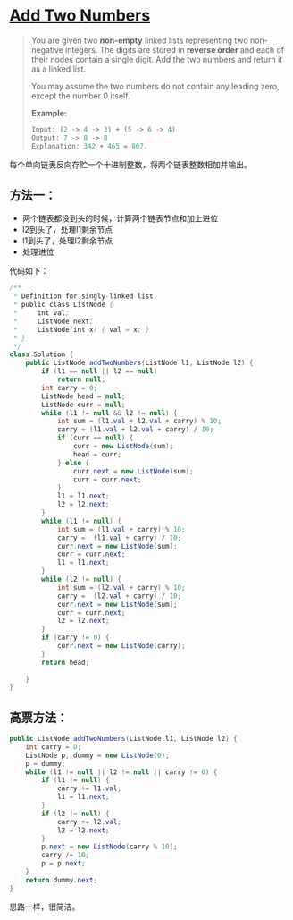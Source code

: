 # [Add Two Numbers](1)

> You are given two **non-empty** linked lists representing two non-negative integers. The digits are stored in **reverse order** and each of their nodes contain a single digit. Add the two numbers and return it as a linked list.
>
> You may assume the two numbers do not contain any leading zero, except the number 0 itself.
>
> **Example:**
>
> ```java
> Input: (2 -> 4 -> 3) + (5 -> 6 -> 4)
> Output: 7 -> 0 -> 8
> Explanation: 342 + 465 = 807.
> ```

每个单向链表反向存贮一个十进制整数，将两个链表整数相加并输出。



## 方法一：

* 两个链表都没到头的时候，计算两个链表节点和加上进位
* l2到头了，处理l1剩余节点
* l1到头了，处理l2剩余节点
* 处理进位



代码如下：

```java
/**
 * Definition for singly-linked list.
 * public class ListNode {
 *     int val;
 *     ListNode next;
 *     ListNode(int x) { val = x; }
 * }
 */
class Solution {
    public ListNode addTwoNumbers(ListNode l1, ListNode l2) {
        if (l1 == null || l2 == null)
            return null;
        int carry = 0;
        ListNode head = null;
        ListNode curr = null;
        while (l1 != null && l2 != null) {
            int sum = (l1.val + l2.val + carry) % 10;
            carry = (l1.val + l2.val + carry) / 10;
            if (curr == null) {
                curr = new ListNode(sum);
                head = curr;
            } else {
                curr.next = new ListNode(sum);
                curr = curr.next;
            }
            l1 = l1.next;
            l2 = l2.next;
        }
        while (l1 != null) {
            int sum = (l1.val + carry) % 10;
            carry =  (l1.val + carry) / 10;
            curr.next = new ListNode(sum);
            curr = curr.next;
            l1 = l1.next;
        }
        while (l2 != null) {
            int sum = (l2.val + carry) % 10;
            carry =  (l2.val + carry) / 10;
            curr.next = new ListNode(sum);
            curr = curr.next;
            l2 = l2.next;
        }
        if (carry != 0) {
            curr.next = new ListNode(carry);
        }
        return head;
        
    }
}
```



## 高票方法：

```java
public ListNode addTwoNumbers(ListNode l1, ListNode l2) {
    int carry = 0;
    ListNode p, dummy = new ListNode(0);
    p = dummy;
    while (l1 != null || l2 != null || carry != 0) {
        if (l1 != null) {
            carry += l1.val;
            l1 = l1.next;
        }
        if (l2 != null) {
            carry += l2.val;
            l2 = l2.next;
        }
        p.next = new ListNode(carry % 10);
        carry /= 10;
        p = p.next;
    }
    return dummy.next;
}
```

思路一样，很简洁。



[1]: https://leetcode.com/problems/add-two-numbers/